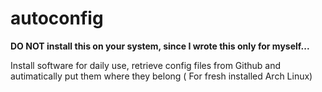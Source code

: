 # autoconfig

**DO NOT install this on your system, since I wrote this only for myself...**

Install software for daily use, retrieve config files from Github and autimatically put them where they belong ( For fresh installed Arch Linux)
